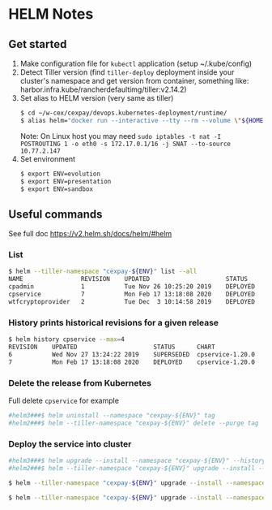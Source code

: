 # HELM Notes

## Get started
1. Make configuration file for `kubectl` application (setup ~/.kube/config)
1. Detect Tiller version (find `tiller-deploy` deployment inside your cluster's namespace and get version from container, something like: harbor.infra.kube/rancherdefaultimg/tiller:v2.14.2)
1. Set alias to HELM version (very same as tiller)
	```bash
	$ cd ~/w-cex/cexpay/devops.kubernetes-deployment/runtime/
	$ alias helm="docker run --interactive --tty --rm --volume \"${HOME}/.kube/config:/root/.kube/config\" --volume \"$(pwd):/apps\" alpine/helm:2.14.0"
	```
	Note: On Linux host you may need `sudo iptables -t nat -I POSTROUTING 1 -o eth0 -s 172.17.0.1/16 -j SNAT --to-source 10.77.2.147`
1. Set environment
	```bash
	$ export ENV=evolution
	$ export ENV=presentation
	$ export ENV=sandbox
	```

## Useful commands
See full doc https://v2.helm.sh/docs/helm/#helm

### List
```bash
$ helm --tiller-namespace "cexpay-${ENV}" list --all
NAME             	REVISION	UPDATED                 	STATUS  	CHART                  	APP VERSION	NAMESPACE
cpadmin          	1       	Tue Nov 26 10:25:20 2019	DEPLOYED	cpadmin-1.0.0          	1.0.0      	cexpay
cpservice        	7       	Mon Feb 17 13:18:08 2020	DEPLOYED	cpservice-1.20.0       	1.20.0     	cexpay
wtfcryptoprovider	2       	Tue Dec  3 10:14:58 2019	DEPLOYED	wtfcryptoprovider-1.0.0	1.0.0      	cexpay
```

### History prints historical revisions for a given release
```bash
$ helm history cpservice --max=4
REVISION	UPDATED                 	STATUS    	CHART           	DESCRIPTION     
6       	Wed Nov 27 13:24:22 2019	SUPERSEDED	cpservice-1.20.0	Upgrade complete
7       	Mon Feb 17 13:18:08 2020	DEPLOYED  	cpservice-1.20.0	Upgrade complete
```

### Delete the release from Kubernetes
Full delete `cpservice` for example
```bash
#helm3###$ helm uninstall --namespace "cexpay-${ENV}" tag
#helm2###$ helm --tiller-namespace "cexpay-${ENV}" delete --purge tag
```

### Deploy the service into cluster
```bash
#helm3###$ helm upgrade --install --namespace "cexpay-${ENV}" --history-max 3 --values "values-base.yaml" --values "values.${ENV}.yaml" tag .
#helm2###$ helm --tiller-namespace "cexpay-${ENV}" upgrade --install --namespace "cexpay-${ENV}" --values "values-base.yaml" --values "values.${ENV}.yaml" tag .
```

```bash
$ helm --tiller-namespace "cexpay-${ENV}" upgrade --install --namespace "cexpay-${ENV}" --values "values-base.yaml" --values "values.${ENV}.yaml" blue .
```

```bash
$ helm --tiller-namespace "cexpay-${ENV}" upgrade --install --namespace "cexpay-${ENV}" --values "values-base.yaml" --values "values.${ENV}.yaml" --set "application.processing.tag=master" --set "application.dashboard.tag=master" blue .
```

